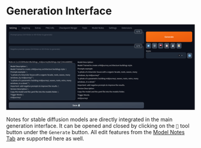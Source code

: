 # Generation Interface

![Alt text](../images/generation_overview.png)

Notes for stable diffusion models are directly integrated in the main generation interface. It can be opened and closed by clicking on the `📝` tool button under the `Generate` button. All edit features from the [Model Notes Tab](model_notes_tab.md) are supported here as well.
